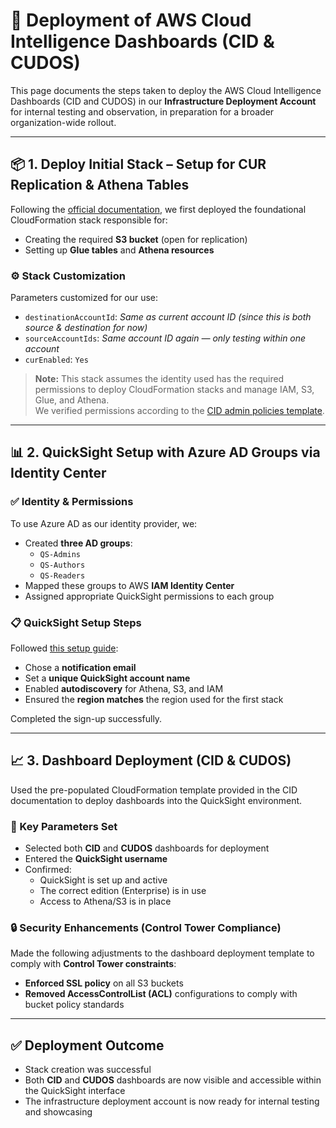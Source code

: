 
# 🧭 Deployment of AWS Cloud Intelligence Dashboards (CID & CUDOS)

This page documents the steps taken to deploy the AWS Cloud Intelligence Dashboards (CID and CUDOS) in our **Infrastructure Deployment Account** for internal testing and observation, in preparation for a broader organization-wide rollout.

---

## 📦 1. Deploy Initial Stack – Setup for CUR Replication & Athena Tables

Following the [official documentation](https://catalog.workshops.aws/awscid/en-US/), we first deployed the foundational CloudFormation stack responsible for:

- Creating the required **S3 bucket** (open for replication)
- Setting up **Glue tables** and **Athena resources**

### ⚙️ Stack Customization
Parameters customized for our use:

- `destinationAccountId`: _Same as current account ID (since this is both source & destination for now)_
- `sourceAccountIds`: _Same account ID again — only testing within one account_
- `curEnabled`: `Yes`

> **Note:** This stack assumes the identity used has the required permissions to deploy CloudFormation stacks and manage IAM, S3, Glue, and Athena.  
We verified permissions according to the [CID admin policies template](https://github.com/aws-solutions-library-samples/cloud-intelligence-dashboards-framework/blob/main/cfn-templates/cid-admin-policies.yaml).

---

## 📊 2. QuickSight Setup with Azure AD Groups via Identity Center

### ✅ Identity & Permissions

To use Azure AD as our identity provider, we:
- Created **three AD groups**:  
  - `QS-Admins`  
  - `QS-Authors`  
  - `QS-Readers`
- Mapped these groups to AWS **IAM Identity Center**
- Assigned appropriate QuickSight permissions to each group

### 📋 QuickSight Setup Steps

Followed [this setup guide](https://catalog.workshops.aws/awscid/en-US/customizations/sso-application/):

- Chose a **notification email**
- Set a **unique QuickSight account name**
- Enabled **autodiscovery** for Athena, S3, and IAM
- Ensured the **region matches** the region used for the first stack

Completed the sign-up successfully.

---

## 📈 3. Dashboard Deployment (CID & CUDOS)

Used the pre-populated CloudFormation template provided in the CID documentation to deploy dashboards into the QuickSight environment.

### 🔧 Key Parameters Set

- Selected both **CID** and **CUDOS** dashboards for deployment
- Entered the **QuickSight username**
- Confirmed:
  - QuickSight is set up and active
  - The correct edition (Enterprise) is in use
  - Access to Athena/S3 is in place

### 🔒 Security Enhancements (Control Tower Compliance)

Made the following adjustments to the dashboard deployment template to comply with **Control Tower constraints**:

- **Enforced SSL policy** on all S3 buckets
- **Removed AccessControlList (ACL)** configurations to comply with bucket policy standards

---

## ✅ Deployment Outcome

- Stack creation was successful
- Both **CID** and **CUDOS** dashboards are now visible and accessible within the QuickSight interface
- The infrastructure deployment account is now ready for internal testing and showcasing
